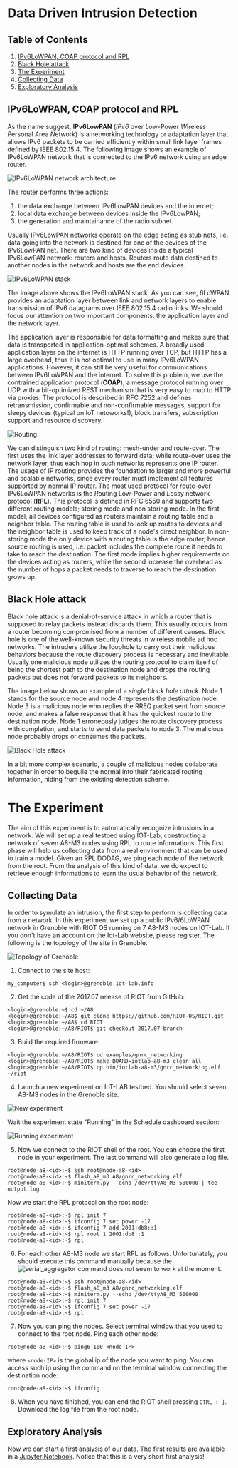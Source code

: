 # Data Driven Intrusion Detection


## Table of Contents
1. [IPv6LoWPAN, COAP protocol and RPL](#ipv6lowpan-coap-protocol-and-rpl)
2. [Black Hole attack](#black-hole-attack)
3. [The Experiment](#the-experiment)
4. [Collecting Data](#collecting-data)
5. [Exploratory Analysis](#exploratory-analysis)

## IPv6LoWPAN, COAP protocol and RPL
As the name suggest, **IPv6LowPAN** (*IPv6* over *Lo*w-Power *W*ireless *P*ersonal *A*rea *N*etwork) is a networking technology or adaptation layer that allows IPv6 packets to be carried efficiently within small link layer frames defined by IEEE 802.15.4. The following image shows an example of IPv6LoWPAN network that is connected to the IPv6 network using an edge router. 

![IPv6LoWPAN network architecture](images/IPv6LoWPAN_network_architecture.png)

The router performs three actions: 
1. the data exchange between IPv6LowPAN devices and the internet;
2. local data exchange between devices inside the IPv6LowPAN;
3. the generation and maintainance of the radio subnet.

Usually IPv6LowPAN networks operate on the edge acting as stub nets, i.e. data going into the network is destined for one of the devices of the IPv6LowPAN net. There are two kind of devices inside a typical IPv6LowPAN network: routers and hosts. Routers route data destined to another nodes in the network and hosts are the end devices.

![IPv6LoWPAN stack](images/system_stack.png)

The image above shows the IPv6LoWPAN stack. As you can see, 6LoWPAN provides an adaptation layer between link and network layers to enable transmission of IPv6 datagrams over IEEE 802.15.4 radio links. We should focus our attention on two important components: the application layer and the network layer.

The application layer is responsible for data formatting and makes sure that data is transported in application-optimal schemes. A broadly used application layer on the internet is HTTP running over TCP, but HTTP has a large overhead, thus it is not optimal to use in many IPv6LoWPAN applications. However, it can still be very useful for communications between IPv6LoWPAN and the internet. To solve this problem, we use the contrained application protocol (**COAP**), a message protocol running over UDP with a bit-optimized REST mechanism that is very easy to map to HTTP via proxies. The protocol is described in RFC 7252 and defines retransmission, confirmable and non-confirmable messages, support for sleepy devices (typical on IoT netoworks!), block transfers, subscription support and resource discovery. 

![Routing](images/routing.png)

We can distinguish two kind of routing: mesh-under and route-over. The first uses the link layer addresses to forward data; while route-over uses the network layer, thus each hop in such networks represents one IP router. The usage of IP routing provides the foundation to larger and more powerful and scalable networks, since every router must implement all features supported by  normal IP router. The most used protocol for route-over IPv6LoWPAN networks is the *R*outing Low-*P*ower and *L*ossy network protocol (**RPL**). This protocol is defined in RFC 6550 and supports two different routing models; storing mode and non storing mode. In the first model, all devices configured as routers maintain a routing table and a neighbor table. The routing table is used to look up routes to devices and the neighbor table is used to keep track of a node's direct neighbor. In non-storing mode the only device with a routing table is the edge router, hence source routing is used, i.e. packet includes the complete route it needs to take to reach the destination. The first mode implies higher requirements on the devices acting as routers, while the second increase the overhead as the number of hops a packet needs to traverse to reach the destination grows up.


## Black Hole attack

Black hole attack is a denial-of-service attack in which a router that is supposed to relay packets instead discards them. This usually occurs from a router becoming compromised from a number of different causes. Black hole is one of the well-known security threats in wireless mobile ad hoc networks. The intruders utilize the loophole to carry out their malicious behaviors because the route discovery process is necessary and inevitable. Usually one malicious node utilizes the routing protocol to claim itself of being the shortest path to the destination node and drops the routing packets but does not forward packets to its neighbors.  

The image below shows an example of a *single black hole attack*. Node 1 stands for the source node and node 4 represents the destination node. Node 3 is a malicious node who replies the RREQ packet sent from source node, and makes a false response that it has the quickest route to the destination node. Node 1 erroneously judges the route discovery process with completion, and starts to send data packets to node 3. The malicious node probably drops or consumes the packets. 

![Black Hole attack](images/blackhole_attack.png)

In a bit more complex scenario, a couple of malicious nodes collaborate together in order to beguile the normal into their fabricated routing information, hiding from the existing detection scheme.

# The Experiment
The aim of this experiment is to automatically recognize intrusions in a network. We will set up a real testbed using IOT-Lab, constructing a network of seven A8-M3 nodes using RPL to route informations. This first phase will help us collecting data from a real environment that can be used to train a model. Given an RPL DODAG, we ping each node of the network from the root. From the analysis of this kind of data, we do expect to retrieve enough informations to learn the usual behavior of the network.

## Collecting Data

In order to symulate an intrusion, the first step to perform is collecting data from a network. In this experiment we set up a public IPv6/6LoWPAN network in Grenoble with RIOT OS running on 7 A8-M3 nodes on IOT-Lab. If you don't have an account on the Iot-Lab website, please register. The following is the topology of the site in Grenoble.

![Topology of Grenoble](images/topology-of-the-IoT-Lab-M3-nodes-at-the-Grenoble-site.png)

1. Connect to the site host:
```
my_computer$ ssh <login>@grenoble.iot-lab.info
```
2. Get the code of the 2017.07 release of RIOT from GitHub:
```
<login>@grenoble:~$ cd ~/A8
<login>@grenoble:~/A8$ git clone https://github.com/RIOT-OS/RIOT.git
<login>@grenoble:~/A8$ cd RIOT
<login>@grenoble:~/A8/RIOT$ git checkout 2017.07-branch
```
3. Build the required firmware:
```
<login>@grenoble:~/A8/RIOT$ cd examples/gnrc_networking
<login>@grenoble:~/A8/RIOT$ make BOARD=iotlab-a8-m3 clean all
<login>@grenoble:~/A8/RIOT$ cp bin/iotlab-a8-m3/gnrc_networking.elf ~/riot
```
4. Launch a new experiment on  IoT-LAB testbed. You should select seven A8-M3 nodes in the Grenoble site.

![New experiment](images/experiment-submit-a8-1024x501.png)

Wait the experiment state "Running" in the Schedule dashboard section:

![Running experiment](images/experiment-details-a8-1024x376.png)

5. Now we connect to the RIOT shell of the root. You can choose the first node in your experiment. The last command will also generate a log file.
```
root@node-a8-<id>:~$ ssh root@node-a8-<id>
root@node-a8-<id>:~$ flash_a8_m3 A8/gnrc_networking.elf
root@node-a8-<id>:~$ miniterm.py --echo /dev/ttyA8_M3 500000 | tee output.log
```
Now we start the RPL protocol on the root node:
```
root@node-a8-<id>:~$ rpl init 7
root@node-a8-<id>:~$ ifconfig 7 set power -17
root@node-a8-<id>:~$ ifconfig 7 add 2001:db8::1
root@node-a8-<id>:~$ rpl root 1 2001:db8::1
root@node-a8-<id>:~$ rpl
```
6. For each other A8-M3 node we start RPL as follows. Unfortunately, you should execute this command manually because the ![serial_aggregator command](https://www.iot-lab.info/tutorials/serial-aggregator/) does not seem to work at the moment.
```
root@node-a8-<id>:~$ ssh root@node-a8-<id>
root@node-a8-<id>:~$ flash_a8_m3 A8/gnrc_networking.elf
root@node-a8-<id>:~$ miniterm.py --echo /dev/ttyA8_M3 500000
root@node-a8-<id>:~$ rpl init 7
root@node-a8-<id>:~$ ifconfig 7 set power -17
root@node-a8-<id>:~$ rpl
```
7. Now you can ping the nodes. Select terminal window that you used to connect to the root node. Ping each other node:
```
root@node-a8-<id>:~$ ping6 100 <node-IP>
```
where `<node-IP>` is the global ip of the node you want to ping. You can access such ip using the command on the terminal window connecting the destination node:
  
```
root@node-a8-<id>:~$ ifconfig
``` 
8. When you have finished, you can end the RIOT shell pressing `CTRL + ]`.  Download the log file from the root node.

## Exploratory Analysis

Now we can start a first analysis of our data. The first results are available in a [Jupyter Notebook](https://github.com/lucamaiano/data-driven-intrusion-detection/blob/master/Exploratory%20Analysis.ipynb). 
Notice that this is a very short first analysis!
